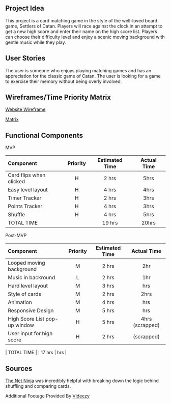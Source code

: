 ## Project Idea

This project is a card matching game in the style of the well-loved board game, Settlers of Catan. Players will race against the clock in an attempt to get a new high score and enter their name on the high score list. Players can choose their difficulty level and enjoy a scenic moving background with gentle music while they play.

## User Stories

The user is someone who enjoys playing matching games and has an appreciation for the classic game of Catan. The user is looking for a game to exercise their memory without being overly involved.

## Wireframes/Time Priority Matrix

[Website Wireframe](https://imgur.com/4nIQECu)

[Matrix](https://imgur.com/qneQ6bA)

## Functional Components

MVP

| Component | Priority | Estimated Time | Actual Time |
|:---|:---:|:---:|:---:|
| Card flips when clicked | H | 2 hrs | 5hrs |
| Easy level layout | H | 4 hrs | 4hrs |
| Timer Tracker | H | 2 hrs | 3hrs |
| Points Tracker | H | 4 hrs | 3hrs |
| Shuffle | H | 4 hrs | 5hrs |
| TOTAL TIME | | 19 hrs | 20hrs |

Post-MVP

| Component | Priority | Estimated Time | Actual Time |
|:---|:---:|:---:|:---:|
| Looped moving background | M | 2 hrs | 2hr |
| Music in backround | L | 2 hrs | 1hr |
| Hard level layout | M | 3 hrs | hrs |
| Style of cards | M | 2 hrs | 2hrs |
| Animation | M | 4 hrs | hrs |
| Responsive Design | M | 5 hrs | hrs |
| High Score List pop-up window | H | 5 hrs | 4hrs (scrapped) |
| User input for high score | H | 2 hrs | (scrapped) |

| TOTAL TIME | | 17 hrs | hrs |

## Sources
[The Net Ninja](https://youtu.be/nmYXnaG0RrE) was incredibly helpful with breaking down the logic behind shuffling and comparing cards.

Additional Footage Provided By <a target="_blank" href="http://www.videezy.com/">Videezy</a>
